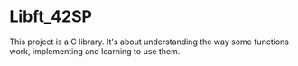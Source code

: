# Libft_42SP

This project is a C library. It's about understanding the way some functions work,
implementing and learning to use them.

